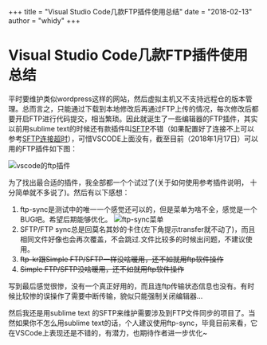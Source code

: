 +++
title = "Visual Studio Code几款FTP插件使用总结"
date = "2018-02-13"
author = "whidy"
+++

# Visual Studio Code几款FTP插件使用总结

平时要维护类似wordpress这样的网站，然后虚拟主机又不支持远程仓的版本管理。总而言之，只能通过下载到本地修改后再通过FTP上传的情况，每次修改后都要开启FTP进行代码提交，相当繁琐。因此就诞生了一些编辑器的FTP插件，其实以前用sublime text的时候还有款插件叫[SFTP](https://packagecontrol.io/packages/SFTP)不错（如果配置好了连接不上可以参考[SFTP连接超时](https://www.whidy.net/sublime-text-sftp-connection-timeout.html)），可惜VSCODE上面没有，截至目前（2018年1月17日）可以用的FTP插件如下图：

![vscode的ftp插件](https://www.whidy.net/wp-content/uploads/2018/01/01.png "vscode的ftp插件")

为了找出最合适的插件，我全部都一个个试过了(关于如何使用参考插件说明， 十分简单就不多说了)。然后有以下感想：

1. ftp-sync是测试中的唯一一个感觉还可以的，但是菜单为啥不全，感觉是一个BUG吧。希望后期能够优化。
  ![ftp-sync菜单](https://www.whidy.net/wp-content/uploads/2018/01/02-1.png "ftp-sync菜单")
1. SFTP/FTP sync总是回莫名其妙的卡住(左下角提示transfer就不动了)，而且相同文件好像也会再次覆盖，不会跳过.文件比较多的时候出问题，不建议使用。
1. ~~ftp-kr跟Simple FTP/SFTP一样没啥暖用，还不如就用ftp软件操作~~
1. ~~Simple FTP/SFTP没啥暖用，还不如就用ftp软件操作~~

写到最后感觉很惨，没有一个真正好用的，而且连ftp传输状态信息也没有。有时候比较惨的误操作了需要中断传输，貌似只能强制关闭编辑器...

然后我还是用sublime text 的SFTP来维护需要涉及到FTP文件同步的项目了。当然如果你不怎么用sublime text的话，个人建议使用ftp-sync，毕竟目前来看，它在VSCode上表现还是不错的，有潜力，也期待作者进一步优化~